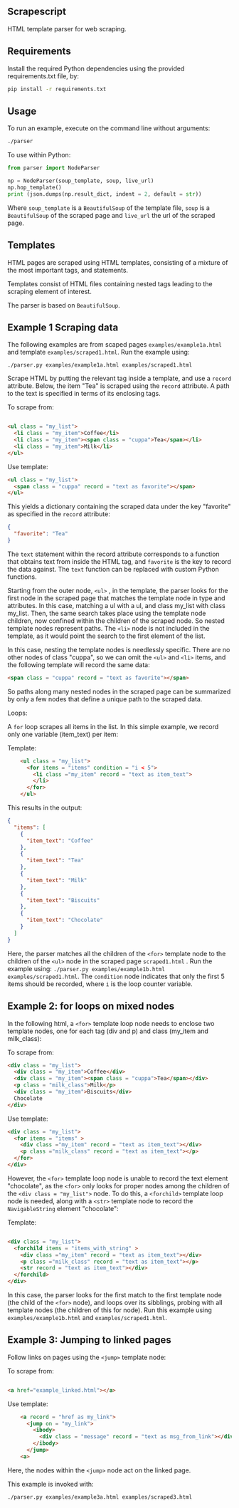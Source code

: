 
Scrapescript
------------

HTML template parser for web scraping.


Requirements
------------

Install the required Python dependencies using the provided requirements.txt file, by:

```bash
pip install -r requirements.txt
```


Usage
-----

To run an example, execute on the command line without arguments:

```bash
./parser
```

To use within Python:

```python
from parser import NodeParser

np = NodeParser(soup_template, soup, live_url)
np.hop_template()
print (json.dumps(np.result_dict, indent = 2, default = str))
```

Where `soup_template` is a `BeautifulSoup` of the template file, `soup` is a `BeautifulSoup` of the scraped page and `live_url` the url of the scraped page.

Templates
---------

HTML pages are scraped using HTML templates, consisting of a mixture of the most important tags, and statements.

Templates consist of HTML files containing nested tags leading to the scraping element of interest.

The parser is based on `BeautifulSoup`.

Example 1 Scraping data
-----------------------

The following examples are from scaped pages `examples/example1a.html` and template `examples/scraped1.html`. Run the example using:

`./parser.py examples/example1a.html examples/scraped1.html`

Scrape HTML by putting the relevant tag inside a template, and use a `record` attribute. Below, the item "Tea" is scraped using the `record` attribute. A path to the text is specified in terms of its enclosing tags.

To scrape from:

```html

<ul class = "my_list">
  <li class = "my_item">Coffee</li>
  <li class = "my_item"><span class = "cuppa">Tea</span></li>
  <li class = "my_item">Milk</li>
</ul>

```

Use template:

```html
<ul class = "my_list">
  <span class = "cuppa" record = "text as favorite"></span>
</ul>

```

This yields a dictionary containing the scraped data under the key "favorite" as specified in the `record` attribute:

```json
{
  "favorite": "Tea"
}
```
The `text` statement within the record attribute corresponds to a function that obtains text from inside the HTML tag, and `favorite` is the key to record the data against. The `text` function can be replaced with custom Python functions.

 Starting from the outer node, `<ul>` , in the template, the parser looks for the first node in the scraped page that matches the template node in type and attributes. In this case, matching a ul with a ul, and class my_list with class my_list. Then, the same search takes place using the template node children, now confined within the children of the scraped node. So nested template nodes represent paths. The `<li>` node is not included in the template, as it would point the search to the first element of the list.

 In this case, nesting the template nodes is needlessly specific. There are no other nodes of class "cuppa", so we can omit the `<ul>` and `<li>` items, and the following template will record the same data:

 ```html
 <span class = "cuppa" record = "text as favorite"></span>

 ```

So paths along many nested nodes in the scraped page can be summarized by only a few nodes that define a unique path to the scraped data.


Loops:

A `for` loop scrapes all items in the list. In this simple example, we record only one variable (item_text) per item:

Template:

```html
    <ul class = "my_list">
      <for items = "items" condition = "i < 5">
        <li class ="my_item" record = "text as item_text">
        </li>
      </for>
    </ul>
```

This results in the output:

```json
{
  "items": [
    {
      "item_text": "Coffee"
    },
    {
      "item_text": "Tea"
    },
    {
      "item_text": "Milk"
    },
    {
      "item_text": "Biscuits"
    },
    {
      "item_text": "Chocolate"
    }
  ]
}
```

Here, the parser matches all the children of the `<for>` template node to the children of the `<ul>` node in the scraped page `scraped1.html` . Run the example using: `./parser.py examples/example1b.html examples/scraped1.html`. The `condition` node indicates that only the first 5 items should be recorded, where `i` is the loop counter variable.

Example 2: for loops on mixed nodes
----------------------------------

In the following html, a `<for>` template loop node needs to enclose two template nodes, one for each tag (div and p) and class (my_item and milk_class):

To scrape from:

```html
<div class = "my_list">
  <div class = "my_item">Coffee</div>
  <div class = "my_item"><span class = "cuppa">Tea</span></div>
  <p class = "milk_class">Milk</p>
  <div class = "my_item">Biscuits</div>
  Chocolate
</div>
```

Use template:

```html
<div class = "my_list">
  <for items = "items" >
    <div class ="my_item" record = "text as item_text"></div>
    <p class ="milk_class" record = "text as item_text"></p>
  </for>
</div>

```

However, the `<for>` template loop node is unable to record the text element "chocolate", as the `<for>` only looks for proper nodes among the children of the `<div class = "my_list">` node. To do this, a `<forchild>` template loop node is needed, along with a `<str>` template node to record the `NavigableString` element "chocolate":

Template:

```html

<div class = "my_list">
  <forchild items = "items_with_string" >
    <div class ="my_item" record = "text as item_text"></div>
    <p class ="milk_class" record = "text as item_text"></p>
    <str record = "text as item_text"></div>
  </forchild>
</div>

```

In this case, the parser looks for the first match to the first template node (the child of the `<for>` node), and loops over its sibblings, probing with all template nodes (the children of this for node). Run this example using `examples/example1b.html` and `examples/scraped1.html`.

Example 3: Jumping to linked pages
---------------------------------

Follow links on pages using the `<jump>` template node:

To scrape from:

```html

<a href="example_linked.html"></a>

```

Use template:

```html
    <a record = "href as my_link">
      <jump on = "my_link">
        <ibody>
          <div class = "message" record = "text as msg_from_link"></div>
        </ibody>
      </jump>
    <a>
```

Here, the nodes within the `<jump>` node act on the linked page.

This example is invoked with:

```bash
./parser.py examples/example3a.html examples/scraped3.html
```
